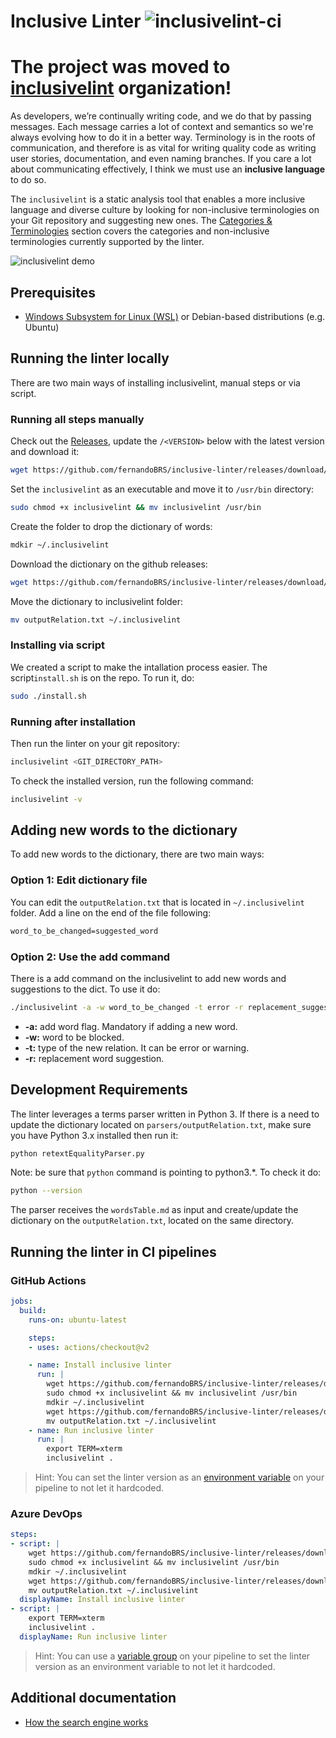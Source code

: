# Inclusive Linter ![inclusivelint-ci](https://github.com/fernandoBRS/inclusive-linter/workflows/inclusivelint-ci/badge.svg)

# The project was moved to [inclusivelint](https://github.com/inclusivelint/inclusivelint) organization!

As developers, we’re continually writing code, and we do that by passing messages. Each message carries a lot of context and semantics so we're always evolving how to do it in a better way. Terminology is in the roots of communication, and therefore is as vital for writing quality code as writing user stories, documentation, and even naming branches. If you care a lot about communicating effectively, I think we must use an **inclusive language** to do so.

The `inclusivelint` is a static analysis tool that enables a more inclusive language and diverse culture by looking for non-inclusive terminologies on your Git repository and suggesting new ones. The [Categories & Terminologies](./docs/categories-and-terminologies.md) section covers the categories and non-inclusive terminologies currently supported by the linter.

![inclusivelint demo](./docs/images/demo.gif "inclusivelint demo")

## Prerequisites

- [Windows Subsystem for Linux (WSL)](https://docs.microsoft.com/en-us/windows/wsl/install-win10) or Debian-based distributions (e.g. Ubuntu)
  
## Running the linter locally

There are two main ways of installing inclusivelint, manual steps or via script.

### Running all steps manually

Check out the [Releases](https://github.com/fernandoBRS/inclusive-linter/releases), update the `/<VERSION>` below with the latest version and download it:

```sh
wget https://github.com/fernandoBRS/inclusive-linter/releases/download/<VERSION>/inclusivelint
```

Set the `inclusivelint` as an executable and move it to `/usr/bin` directory:

```sh
sudo chmod +x inclusivelint && mv inclusivelint /usr/bin
```

Create the folder to drop the dictionary of words:

```sh
mdkir ~/.inclusivelint
```

Download the dictionary on the github releases:

```sh
wget https://github.com/fernandoBRS/inclusive-linter/releases/download/<VERSION>/outputRelation.txt
```

Move the dictionary to inclusivelint folder:

```sh
mv outputRelation.txt ~/.inclusivelint
```

### Installing via script

We created a script to make the intallation process easier. The script```install.sh``` is on the repo. To run it, do:

``` sh
sudo ./install.sh
```

### Running after installation

Then run the linter on your git repository:

```sh
inclusivelint <GIT_DIRECTORY_PATH>
```

To check the installed version, run the following command:

```sh
inclusivelint -v
```

## Adding new words to the dictionary

To add new words to the dictionary, there are two main ways:

### Option 1: Edit dictionary file

You can edit the ```outputRelation.txt``` that is located in ```~/.inclusivelint``` folder.
Add a line on the end of the file following:

``` txt
word_to_be_changed=suggested_word
```

### Option 2: Use the add command

There is a add command on the inclusivelint to add new words and suggestions to the dict. To use it do:

``` sh
./inclusivelint -a -w word_to_be_changed -t error -r replacement_suggestion
```

- **-a:** add word flag. Mandatory if adding a new word.
- **-w:** word to be blocked.
- **-t:** type of the new relation. It can be error or warning.
- **-r:** replacement word suggestion.

## Development Requirements

The linter leverages a terms parser written in Python 3. If there is a need to update the dictionary located on ```parsers/outputRelation.txt```, make sure you have Python 3.x installed then run it:

```sh
python retextEqualityParser.py
```

Note: be sure that ```python``` command is pointing to python3.*. To check it do:

``` sh
python --version
```

The parser receives the ```wordsTable.md``` as input and create/update the dictionary on the
```outputRelation.txt```, located on the same directory.

## Running the linter in CI pipelines

### **GitHub Actions**

```yaml
jobs:
  build:
    runs-on: ubuntu-latest

    steps:
    - uses: actions/checkout@v2

    - name: Install inclusive linter
      run: |
        wget https://github.com/fernandoBRS/inclusive-linter/releases/download/<VERSION>/inclusivelint
        sudo chmod +x inclusivelint && mv inclusivelint /usr/bin
        mdkir ~/.inclusivelint
        wget https://github.com/fernandoBRS/inclusive-linter/releases/download/<VERSION>/outputRelation.txt
        mv outputRelation.txt ~/.inclusivelint
    - name: Run inclusive linter
      run: |
        export TERM=xterm
        inclusivelint .
```

> Hint: You can set the linter version as an [environment variable](https://docs.github.com/en/actions/configuring-and-managing-workflows/using-environment-variables) on your pipeline to not let it hardcoded.

### **Azure DevOps**

```yaml
steps:
- script: |
    wget https://github.com/fernandoBRS/inclusive-linter/releases/download/<VERSION>/inclusivelint
    sudo chmod +x inclusivelint && mv inclusivelint /usr/bin
    mdkir ~/.inclusivelint
    wget https://github.com/fernandoBRS/inclusive-linter/releases/download/<VERSION>/outputRelation.txt
    mv outputRelation.txt ~/.inclusivelint
  displayName: Install inclusive linter
- script: |
    export TERM=xterm
    inclusivelint .
  displayName: Run inclusive linter
````

> Hint: You can use a [variable group](https://docs.microsoft.com/en-us/azure/devops/pipelines/library/variable-groups?view=azure-devops&tabs=yaml) on your pipeline to set the linter version as an environment variable to not let it hardcoded.

## Additional documentation

- [How the search engine works](./docs/search-engine.md)
